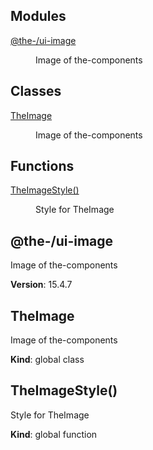 <!--- Code generated by @the-/script-doc. DO NOT EDIT. -->

## Modules

<dl>
<dt><a href="#module_@the-/ui-image">@the-/ui-image</a></dt>
<dd><p>Image of the-components</p>
</dd>
</dl>

## Classes

<dl>
<dt><a href="#TheImage">TheImage</a></dt>
<dd><p>Image of the-components</p>
</dd>
</dl>

## Functions

<dl>
<dt><a href="#TheImageStyle">TheImageStyle()</a></dt>
<dd><p>Style for TheImage</p>
</dd>
</dl>

<a name="module_@the-/ui-image"></a>

## @the-/ui-image
Image of the-components

**Version**: 15.4.7  
<a name="TheImage"></a>

## TheImage
Image of the-components

**Kind**: global class  
<a name="TheImageStyle"></a>

## TheImageStyle()
Style for TheImage

**Kind**: global function  
